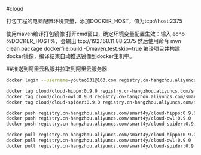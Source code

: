 #cloud

打包工程的电脑配置环境变量，添加DOCKER_HOST，值为tcp://host:2375

使用maven编译打包镜像
打开cmd窗口，确定环境变量配置生效：输入 echo %DOCKER_HOST%，会输出 tcp://192.168.11.88:2375
然后使用命令 mvn clean package dockerfile:build -Dmaven.test.skip=true 编译项目并构建docker镜像，编译结束自动推送镜像到docker主机中。

##推送到阿里云私服并拉取到阿里云服务器
```sh
docker login --username=youtao531@163.com registry.cn-hangzhou.aliyuncs.com

docker tag cloud/cloud-hippo:0.9.0 registry.cn-hangzhou.aliyuncs.com/smart4y/cloud-hippo:0.9.0
docker tag cloud/cloud-owl:0.9.0 registry.cn-hangzhou.aliyuncs.com/smart4y/cloud-owl:0.9.0
docker tag cloud/cloud-spider:0.9.0 registry.cn-hangzhou.aliyuncs.com/smart4y/cloud-spider:0.9.0

docker push registry.cn-hangzhou.aliyuncs.com/smart4y/cloud-hippo:0.9.0
docker push registry.cn-hangzhou.aliyuncs.com/smart4y/cloud-owl:0.9.0
docker push registry.cn-hangzhou.aliyuncs.com/smart4y/cloud-spider:0.9.0

docker pull registry.cn-hangzhou.aliyuncs.com/smart4y/cloud-hippo:0.9.0
docker pull registry.cn-hangzhou.aliyuncs.com/smart4y/cloud-owl:0.9.0
docker pull registry.cn-hangzhou.aliyuncs.com/smart4y/cloud-spider:0.9.0
```